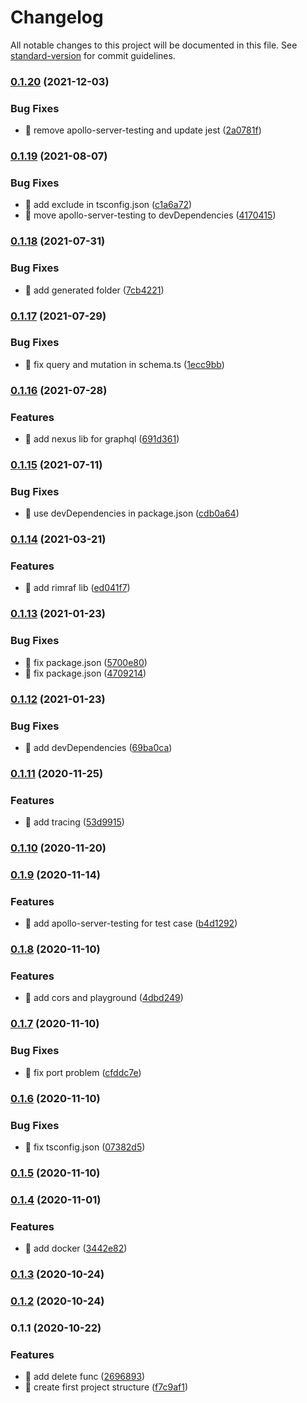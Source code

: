 # Changelog

All notable changes to this project will be documented in this file. See [standard-version](https://github.com/conventional-changelog/standard-version) for commit guidelines.

### [0.1.20](https://github.com/yeukfei02/node-typescript-graphql-playground/compare/v0.1.19...v0.1.20) (2021-12-03)


### Bug Fixes

* 🐛 remove apollo-server-testing and update jest ([2a0781f](https://github.com/yeukfei02/node-typescript-graphql-playground/commit/2a0781f75eb8af3b9345e353536ac131c8553abc))

### [0.1.19](https://github.com/yeukfei02/node-typescript-graphql-playground/compare/v0.1.18...v0.1.19) (2021-08-07)


### Bug Fixes

* 🐛 add exclude in tsconfig.json ([c1a6a72](https://github.com/yeukfei02/node-typescript-graphql-playground/commit/c1a6a728e6571292a6bf8d8966143abfd8b0170f))
* 🐛 move apollo-server-testing to devDependencies ([4170415](https://github.com/yeukfei02/node-typescript-graphql-playground/commit/417041500f588737271a30c9bb15678ad426ec3e))

### [0.1.18](https://github.com/yeukfei02/node-typescript-graphql-playground/compare/v0.1.17...v0.1.18) (2021-07-31)


### Bug Fixes

* 🐛 add generated folder ([7cb4221](https://github.com/yeukfei02/node-typescript-graphql-playground/commit/7cb42211cd8a921cf7827bbcb50dcb24f1a25b78))

### [0.1.17](https://github.com/yeukfei02/node-typescript-graphql-playground/compare/v0.1.16...v0.1.17) (2021-07-29)


### Bug Fixes

* 🐛 fix query and mutation in schema.ts ([1ecc9bb](https://github.com/yeukfei02/node-typescript-graphql-playground/commit/1ecc9bb092a9ae38d841c022ef24a1623c07a183))

### [0.1.16](https://github.com/yeukfei02/node-typescript-graphql-playground/compare/v0.1.15...v0.1.16) (2021-07-28)


### Features

* 🎸 add nexus lib for graphql ([691d361](https://github.com/yeukfei02/node-typescript-graphql-playground/commit/691d361d41c46f09c5651309deff2d4af14ad9ca))

### [0.1.15](https://github.com/yeukfei02/node-typescript-graphql-playground/compare/v0.1.14...v0.1.15) (2021-07-11)


### Bug Fixes

* 🐛 use devDependencies in package.json ([cdb0a64](https://github.com/yeukfei02/node-typescript-graphql-playground/commit/cdb0a648be08cdb5511df9f385ee6a837536be29))

### [0.1.14](https://github.com/yeukfei02/node-typescript-graphql-playground/compare/v0.1.13...v0.1.14) (2021-03-21)


### Features

* 🎸 add rimraf lib ([ed041f7](https://github.com/yeukfei02/node-typescript-graphql-playground/commit/ed041f742c259bcc64e23285c57f24185308dac8))

### [0.1.13](https://github.com/yeukfei02/node-typescript-graphql-playground/compare/v0.1.12...v0.1.13) (2021-01-23)


### Bug Fixes

* 🐛 fix package.json ([5700e80](https://github.com/yeukfei02/node-typescript-graphql-playground/commit/5700e806e09220f86017647b5f9d983715de6068))
* 🐛 fix package.json ([4709214](https://github.com/yeukfei02/node-typescript-graphql-playground/commit/47092147e970aaeb42fcee9143754e862d4b3995))

### [0.1.12](https://github.com/yeukfei02/node-typescript-graphql-playground/compare/v0.1.11...v0.1.12) (2021-01-23)


### Bug Fixes

* 🐛 add devDependencies ([69ba0ca](https://github.com/yeukfei02/node-typescript-graphql-playground/commit/69ba0ca66b41bd232ae8033727ef652c01b16807))

### [0.1.11](https://github.com/yeukfei02/node-typescript-graphql-playground/compare/v0.1.10...v0.1.11) (2020-11-25)


### Features

* 🎸 add tracing ([53d9915](https://github.com/yeukfei02/node-typescript-graphql-playground/commit/53d99151d0f0b9368c9bf0cfdd49ce345518a635))

### [0.1.10](https://github.com/yeukfei02/node-typescript-graphql-playground/compare/v0.1.9...v0.1.10) (2020-11-20)

### [0.1.9](https://github.com/yeukfei02/node-typescript-graphql-playground/compare/v0.1.8...v0.1.9) (2020-11-14)


### Features

* 🎸 add apollo-server-testing for test case ([b4d1292](https://github.com/yeukfei02/node-typescript-graphql-playground/commit/b4d1292bca73a8ea8432d0c3ede391ec7ebfcf3e))

### [0.1.8](https://github.com/yeukfei02/node-typescript-graphql-playground/compare/v0.1.7...v0.1.8) (2020-11-10)


### Features

* 🎸 add cors and playground ([4dbd249](https://github.com/yeukfei02/node-typescript-graphql-playground/commit/4dbd2493a1eecf98474238e6a294bf58603de121))

### [0.1.7](https://github.com/yeukfei02/node-typescript-graphql-playground/compare/v0.1.6...v0.1.7) (2020-11-10)


### Bug Fixes

* 🐛 fix port problem ([cfddc7e](https://github.com/yeukfei02/node-typescript-graphql-playground/commit/cfddc7e63cd34bb80c08e85d72086add242e03b9))

### [0.1.6](https://github.com/yeukfei02/node-typescript-graphql-playground/compare/v0.1.5...v0.1.6) (2020-11-10)


### Bug Fixes

* 🐛 fix tsconfig.json ([07382d5](https://github.com/yeukfei02/node-typescript-graphql-playground/commit/07382d521357d590b9e40ada8ba9e5dc25efbbc1))

### [0.1.5](https://github.com/yeukfei02/node-typescript-graphql-playground/compare/v0.1.4...v0.1.5) (2020-11-10)

### [0.1.4](https://github.com/yeukfei02/node-typescript-graphql-playground/compare/v0.1.3...v0.1.4) (2020-11-01)


### Features

* 🎸 add docker ([3442e82](https://github.com/yeukfei02/node-typescript-graphql-playground/commit/3442e82de7ac7096b0425a615e3a4af9d49863c4))

### [0.1.3](https://github.com/yeukfei02/node-typescript-graphql-playground/compare/v0.1.2...v0.1.3) (2020-10-24)

### [0.1.2](https://github.com/yeukfei02/node-typescript-graphql-playground/compare/v0.1.1...v0.1.2) (2020-10-24)

### 0.1.1 (2020-10-22)


### Features

* 🎸 add delete func ([2696893](https://github.com/yeukfei02/node-typescript-graphql-playground/commit/26968938d6fdf0a6e665e0584093f184c7f05b8f))
* 🎸 create first project structure ([f7c9af1](https://github.com/yeukfei02/node-typescript-graphql-playground/commit/f7c9af15dc62f61e6bdec3037cfd983491ef7bb9))
